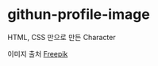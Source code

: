 # githun-profile-image
HTML, CSS 만으로 만든 Character

이미지 출처
<a href="https://kr.freepik.com/free-vector/flat-design-thug-life-sunglasses-illustration_37984222.htm#page=2&query=pixel%20art&position=41&from_view=keyword&track=ais">Freepik</a>
